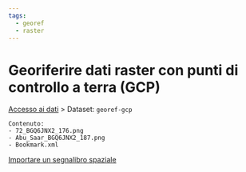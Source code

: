```yaml
---
tags:
  - georef
  - raster
---
```


# Georiferire dati raster con punti di controllo a terra (GCP)

[Accesso ai dati](Accesso%20ai%20dati.md) > Dataset: `georef-gcp`

```
Contenuto:
- 72_BGQ6JNX2_176.png
- Abu_Saar_BGQ6JNX2_187.png
- Bookmark.xml
```

[Importare un segnalibro spaziale](Importare%20un%20segnalibro%20spaziale.md)